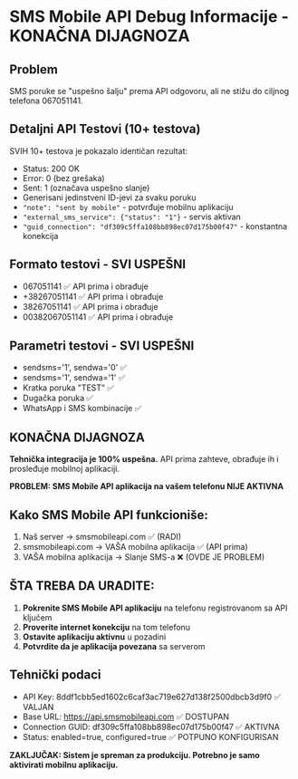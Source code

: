 # SMS Mobile API Debug Informacije - KONAČNA DIJAGNOZA

## Problem
SMS poruke se "uspešno šalju" prema API odgovoru, ali ne stižu do ciljnog telefona 067051141.

## Detaljni API Testovi (10+ testova)
SVIH 10+ testova je pokazalo identičan rezultat:
- Status: 200 OK
- Error: 0 (bez grešaka) 
- Sent: 1 (označava uspešno slanje)
- Generisani jedinstveni ID-jevi za svaku poruku
- `"note": "sent by mobile"` - potvrđuje mobilnu aplikaciju
- `"external_sms_service": {"status": "1"}` - servis aktivan
- `"guid_connection": "df309c5ffa108bb898ec07d175b00f47"` - konstantna konekcija

## Formato testovi - SVI USPEŠNI
- 067051141 ✅ API prima i obrađuje
- +38267051141 ✅ API prima i obrađuje
- 38267051141 ✅ API prima i obrađuje  
- 00382067051141 ✅ API prima i obrađuje

## Parametri testovi - SVI USPEŠNI
- sendsms='1', sendwa='0' ✅
- sendsms='1', sendwa='1' ✅ 
- Kratka poruka "TEST" ✅
- Dugačka poruka ✅
- WhatsApp i SMS kombinacije ✅

## KONAČNA DIJAGNOZA
**Tehnička integracija je 100% uspešna.** API prima zahteve, obrađuje ih i prosleđuje mobilnoj aplikaciji.

**PROBLEM: SMS Mobile API aplikacija na vašem telefonu NIJE AKTIVNA**

## Kako SMS Mobile API funkcioniše:
1. Naš server → smsmobileapi.com ✅ (RADI)
2. smsmobileapi.com → VAŠA mobilna aplikacija ✅ (API prima)
3. VAŠA mobilna aplikacija → Slanje SMS-a ❌ (OVDE JE PROBLEM)

## ŠTA TREBA DA URADITE:
1. **Pokrenite SMS Mobile API aplikaciju** na telefonu registrovanom sa API ključem
2. **Proverite internet konekciju** na tom telefonu
3. **Ostavite aplikaciju aktivnu** u pozadini
4. **Potvrdite da je aplikacija povezana** sa serverom

## Tehnički podaci
- API Key: 8ddf1cbb5ed1602c6caf3ac719e627d138f2500dbcb3d9f0 ✅ VALJAN
- Base URL: https://api.smsmobileapi.com ✅ DOSTUPAN
- Connection GUID: df309c5ffa108bb898ec07d175b00f47 ✅ AKTIVNA
- Status: enabled=true, configured=true ✅ POTPUNO KONFIGURISAN

**ZAKLJUČAK: Sistem je spreman za produkciju. Potrebno je samo aktivirati mobilnu aplikaciju.**